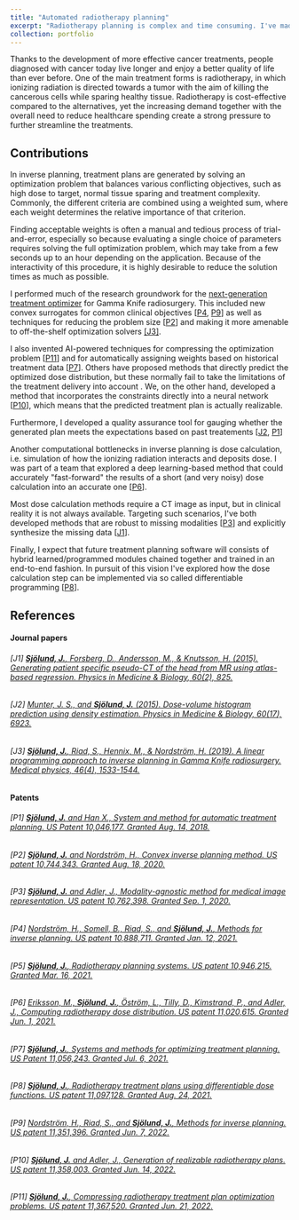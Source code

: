 ```yaml
---
title: "Automated radiotherapy planning"
excerpt: "Radiotherapy planning is complex and time consuming. I've made dozens of inventions, primarily based on machine learning and optimization, that can guide or automate parts of the radiotherapy workflow.<br/><img src='/images/sectors.jpg'>"
collection: portfolio
---
```


Thanks to the development of more effective cancer treatments, people diagnosed with cancer today live longer and enjoy a better quality of life than ever before. One of the main treatment forms is radiotherapy, in which ionizing radiation is directed towards a tumor with the aim of killing the cancerous cells while sparing healthy tissue. Radiotherapy is cost-effective compared to the alternatives, yet the increasing demand together with the overall need to reduce healthcare spending create a strong pressure to further streamline the treatments. 

## Contributions

In inverse planning, treatment plans are generated by solving an optimization problem that balances various conflicting objectives, such as high dose to target, normal tissue sparing and treatment complexity. Commonly, the different criteria are combined using a weighted sum, where each weight determines the relative importance of that criterion. 

Finding acceptable weights is often a manual and tedious process of trial-and-error, especially so because evaluating a single choice of parameters requires solving the full optimization problem, which may take from a few seconds up to an hour depending on the application. Because of the interactivity of this procedure, it is highly desirable to reduce the solution times as much as possible. 

I performed much of the research groundwork for the [next-generation treatment optimizer](https://www.elekta.com/products/stereotactic-radiosurgery/leksell-gamma-knife-lightning/) for Gamma Knife radiosurgery. This included new convex surrogates for common clinical objectives \[[P4](#patents), [P9](#patents)\] as well as techniques for reducing the problem size \[[P2](#patents)\] and making it more amenable to off-the-shelf optimization solvers [\[J3\]](#journal-papers).

I also invented AI-powered techniques for compressing the optimization problem \[[P11](#patents)\] and for automatically assigning weights based on historical treatment data \[[P7](#patents)\]. Others have proposed methods that directly predict the optimized dose distribution, but these normally fail to take the limitations of the treatment delivery into account . We, on the other hand, developed a method that incorporates the constraints directly into a neural network \[[P10](#patents)\], which means that the predicted treatment plan is actually realizable. 

Furthermore, I developed a quality assurance tool for gauging whether the generated plan meets the expectations based on past treatements \[[J2](#journal-papers), [P1](#patents)\]

Another computational bottlenecks in inverse planning is dose calculation, i.e. simulation of how the ionizing radiation interacts and deposits dose. I was part of a team that explored a deep learning-based method that could accurately "fast-forward" the results of a short (and very noisy) dose calculation into an accurate one \[[P6](#patents)\].

Most dose calculation methods require a CT image as input, but in clinical reality it is not always available. Targeting such scenarios, I've both developed methods that are robust to missing modalities \[[P3](#patents)\] and explicitly synthesize the missing data \[[J1](#journal-papers)\].

Finally, I expect that future treatment planning software will consists of hybrid learned/programmed modules chained together and trained in an end-to-end fashion. In pursuit of this vision I've explored how the dose calculation step can be implemented via so called differentiable programming \[[P8](#patents)\].




## References

#### Journal papers
###### \[J1\]  [<SPAN STYLE="font-weight:normal">**Sjölund, J.**, Forsberg, D., Andersson, M., & Knutsson, H. (2015). Generating patient specific pseudo-CT of the head from MR using atlas-based regression. Physics in Medicine & Biology, 60(2), 825.</SPAN>](https://doi.org/10.1088/0031-9155/60/2/825)

###### \[J2\] [<SPAN STYLE="font-weight:normal">Munter, J. S., and **Sjölund, J.** (2015). Dose-volume histogram prediction using density estimation. Physics in Medicine & Biology, 60(17), 6923.</SPAN>](https://doi.org/10.1088/0031-9155/60/17/6923)

###### \[J3\] [<SPAN STYLE="font-weight:normal">**Sjölund, J.**, Riad, S., Hennix, M., & Nordström, H. (2019). A linear programming approach to inverse planning in Gamma Knife radiosurgery. Medical physics, 46(4), 1533-1544.</SPAN>](https://doi.org/10.1002/mp.13440)


#### Patents
###### \[P1\] [<SPAN STYLE="font-weight:normal">**Sjölund, J.** and Han X., System and method for automatic treatment planning. US Patent 10,046,177. Granted Aug. 14, 2018.</SPAN>](https://patents.google.com/patent/US10046177B2/en)

###### \[P2\] [<SPAN STYLE="font-weight:normal">**Sjölund, J.** and Nordström, H., Convex inverse planning method. US patent 10,744,343. Granted Aug. 18, 2020.</SPAN>](https://patents.google.com/patent/US10744343B2/en)

###### \[P3\] [<SPAN STYLE="font-weight:normal">**Sjölund, J.** and Adler, J., Modality-agnostic method for medical image representation. US patent 10,762,398. Granted Sep. 1, 2020.</SPAN>](https://patents.google.com/patent/US10762398B2/en)

###### \[P4\] [<SPAN STYLE="font-weight:normal">Nordström, H., Somell, B., Riad, S., and **Sjölund, J.**, Methods for inverse planning. US patent 10,888,711. Granted Jan. 12, 2021.</SPAN>](https://patents.google.com/patent/US10888711B2/en)

###### \[P5\] [<SPAN STYLE="font-weight:normal">**Sjölund, J.**, Radiotherapy planning systems. US patent 10,946,215. Granted Mar. 16, 2021.</SPAN>](https://patents.google.com/patent/US10946215B2/en)

###### \[P6\] [<SPAN STYLE="font-weight:normal">Eriksson, M., **Sjölund, J.**, Öström, L., Tilly, D., Kimstrand, P., and Adler, J., Computing radiotherapy dose distribution. US patent 11,020,615. Granted Jun. 1, 2021.</SPAN>](https://patents.google.com/patent/US11020615B2/en)

###### \[P7\] [<SPAN STYLE="font-weight:normal">**Sjölund, J.**, Systems and methods for optimizing treatment planning. US Patent 11,056,243. Granted Jul. 6, 2021.</SPAN>](https://patents.google.com/patent/US11056243B2/en)

###### \[P8\] [<SPAN STYLE="font-weight:normal">**Sjölund, J.**, Radiotherapy treatment plans using differentiable dose functions. US patent 11,097,128. Granted Aug. 24, 2021.</SPAN>](https://patents.google.com/patent/US11097128B2/en)

###### \[P9\] [<SPAN STYLE="font-weight:normal">Nordström, H., Riad, S., and **Sjölund, J.**, Methods for inverse planning. US patent 11,351,396. Granted Jun. 7, 2022.</SPAN>](https://patents.google.com/patent/US11351396B2/en)

###### \[P10\] [<SPAN STYLE="font-weight:normal">**Sjölund, J.** and Adler, J., Generation of realizable radiotherapy plans. US patent 11,358,003. Granted Jun. 14, 2022.</SPAN>](https://patents.google.com/patent/US11358003B2/en)

###### \[P11\] [<SPAN STYLE="font-weight:normal">**Sjölund, J.**, Compressing radiotherapy treatment plan optimization problems. US patent 11,367,520. Granted Jun. 21, 2022.</SPAN>](https://patents.google.com/patent/US11367520B2/en)







